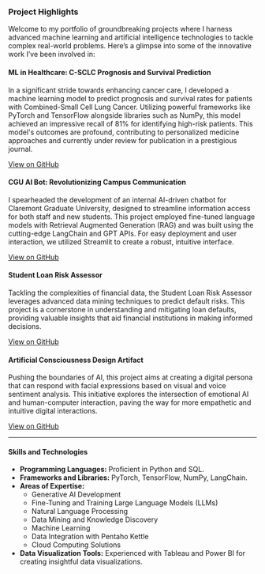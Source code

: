 ### Project Highlights

Welcome to my portfolio of groundbreaking projects where I harness advanced machine learning and artificial intelligence technologies to tackle complex real-world problems. Here’s a glimpse into some of the innovative work I’ve been involved in:

#### ML in Healthcare: C-SCLC Prognosis and Survival Prediction

In a significant stride towards enhancing cancer care, I developed a machine learning model to predict prognosis and survival rates for patients with Combined-Small Cell Lung Cancer. Utilizing powerful frameworks like PyTorch and TensorFlow alongside libraries such as NumPy, this model achieved an impressive recall of 81% for identifying high-risk patients. This model's outcomes are profound, contributing to personalized medicine approaches and currently under review for publication in a prestigious journal.

[View on GitHub](https://github.com/Parzon/C-SCLC-PrognosisML)


#### CGU AI Bot: Revolutionizing Campus Communication

I spearheaded the development of an internal AI-driven chatbot for Claremont Graduate University, designed to streamline information access for both staff and new students. This project employed fine-tuned language models with Retrieval Augmented Generation (RAG) and was built using the cutting-edge LangChain and GPT APIs. For easy deployment and user interaction, we utilized Streamlit to create a robust, intuitive interface.

[View on GitHub](https://github.com/Parzon/CGU-AIChatbot)


#### Student Loan Risk Assessor

Tackling the complexities of financial data, the Student Loan Risk Assessor leverages advanced data mining techniques to predict default risks. This project is a cornerstone in understanding and mitigating loan defaults, providing valuable insights that aid financial institutions in making informed decisions.

[View on GitHub](https://github.com/Parzon/StudentLoanRiskAsseser) 


#### Artificial Consciousness Design Artifact

Pushing the boundaries of AI, this project aims at creating a digital persona that can respond with facial expressions based on visual and voice sentiment analysis. This initiative explores the intersection of emotional AI and human-computer interaction, paving the way for more empathetic and intuitive digital interactions.

[View on GitHub](https://github.com/Parzon/BabyClare)


---

#### Skills and Technologies

- **Programming Languages:** Proficient in Python and SQL.
- **Frameworks and Libraries:** PyTorch, TensorFlow, NumPy, LangChain.
- **Areas of Expertise:**
  - Generative AI Development
  - Fine-Tuning and Training Large Language Models (LLMs)
  - Natural Language Processing
  - Data Mining and Knowledge Discovery
  - Machine Learning
  - Data Integration with Pentaho Kettle
  - Cloud Computing Solutions
- **Data Visualization Tools:** Experienced with Tableau and Power BI for creating insightful data visualizations.
